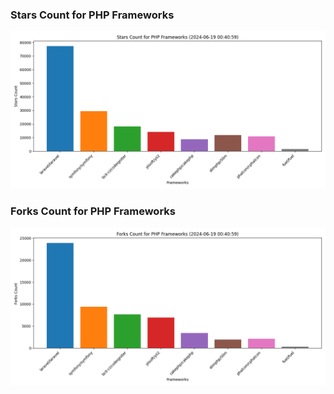 ### Stars Count for PHP Frameworks

![Stars Chart](./archive/charts/20240619004059_stars_count.png)

### Forks Count for PHP Frameworks

![Forks Chart](./archive/charts/20240619004059_forks_count.png)

